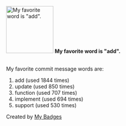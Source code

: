 <img src="https://my-badges.github.io/my-badges/favorite-word.png" alt="My favorite word is &quot;add&quot;." title="My favorite word is &quot;add&quot;." width="128">
<strong>My favorite word is &quot;add&quot;.</strong>
<br><br>

My favorite commit message words are:

1. add (used 1844 times)
2. update (used 850 times)
3. function (used 707 times)
4. implement (used 694 times)
5. support (used 530 times)


Created by <a href="https://github.com/my-badges/my-badges">My Badges</a>